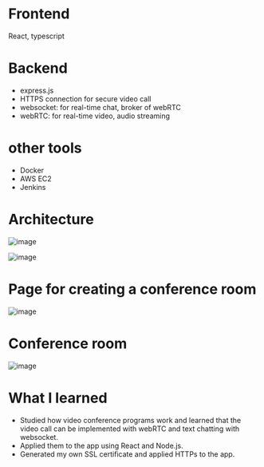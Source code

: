 # Frontend
React, typescript
# Backend
- express.js
- HTTPS connection for secure video call
- websocket: for real-time chat, broker of webRTC
- webRTC: for real-time video, audio streaming
# other tools
- Docker
- AWS EC2
- Jenkins

# Architecture
![image](https://github.com/vacu9708/video-conference/assets/67142421/95e6b781-56ac-488f-aaa3-82f98e556b06)

![image](https://github.com/vacu9708/video-conference/assets/67142421/2c94c5b5-a976-4b8a-946a-d78a486b0aeb)

# Page for creating a conference room
![image](https://github.com/vacu9708/video-conference/assets/67142421/f52e20b6-92ee-43cd-904e-822bef206e13)

# Conference room
![image](https://user-images.githubusercontent.com/67142421/205711740-6953fe9b-8180-4f71-ad41-c967d2c968e9.png)

# What I learned
- Studied how video conference programs work and learned that the video call can be implemented with webRTC and text chatting with websocket. 
- Applied them to the app using React and Node.js.
- Generated my own SSL certificate and applied 
HTTPs to the app.
